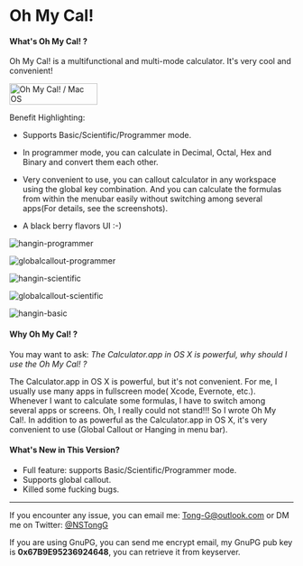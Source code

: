 # Oh My Cal!

#### What's Oh My Cal! ?
Oh My Cal! is a multifunctional and multi-mode calculator. It's very cool and convenient!

<p>
	<a href="https://itunes.apple.com/app/oh-my-cal!/id916544190?l=en&mt=12"><img src="http://i.imgbox.com/ALR2Xgvf.png" alt="Oh My Cal! / Mac OS" title="Oh My Cal! / Mac OS" border="0" width="156" height="38" /></a> 
</p>

Benefit Highlighting:

* Supports Basic/Scientific/Programmer mode.

* In programmer mode, you can calculate in Decimal, Octal, Hex and Binary and convert them each other.

* Very convenient to use, you can callout calculator in any workspace using the global key combination. And you can calculate the formulas from within the menubar easily without switching among several apps(For details, see the screenshots).

* A black berry flavors UI :-)

![hangin-programmer](http://i.imgbox.com/S229p48K.png)

![globalcallout-programmer](http://i.imgbox.com/gpiJbG11.png)

![hangin-scientific](http://i.imgbox.com/ZavWq8eF.png)

![globalcallout-scientific](http://i.imgbox.com/Zb10sKyC.png)

![hangin-basic](http://i.imgbox.com/dTMWQKlW.png)

#### Why Oh My Cal! ?
You may want to ask: *The Calculator.app in OS X is powerful, why should I use the Oh My Cal! ?*

The Calculator.app in OS X is powerful, but it's not convenient. For me, I usually use many apps in fullscreen mode( Xcode, Evernote, etc.). Whenever I want to calculate some formulas, I have to switch among several apps or screens. Oh, I really could not stand!!! So I wrote Oh My Cal!. In addition to as powerful as the Calculator.app in OS X, it's very convenient to use (Global Callout or Hanging in menu bar).

#### What's New in This Version?
* Full feature: supports Basic/Scientific/Programmer mode.
* Supports global callout.
* Killed some fucking bugs.

---

If you encounter any issue, you can email me: Tong-G@outlook.com or DM me on Twitter: [ @NSTongG ]( https://twitter.com/NSTongG )

If you are using GnuPG, you can send me encrypt email, my GnuPG pub key is **0x67B9E95236924648**, you can retrieve it from keyserver.
